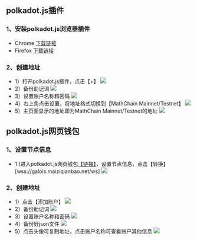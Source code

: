 ## polkadot.js插件

### 1、安装polkadot.js浏览器插件
- Chrome [下载链接](https://chrome.google.com/webstore/detail/polkadot%7Bjs%7D-extension/mopnmbcafieddcagagdcbnhejhlodfdd?hl=en)
- Firefox [下载链接](https://addons.mozilla.org/en-US/firefox/addon/polkadot-js-extension/)

### 2、创建地址
- 1）打开polkadot.js插件，点击【+】
![](/images/tut_create_account/1_1.png)
- 2）备份助记词
![](/images/tut_create_account/1_2.png)
- 3）设置账户名称和密码
![](/images/tut_create_account/1_3.png)
- 4）右上角点击设置，将地址格式切换到【MathChain Mainnet/Testnet】
![](/images/tut_create_account/1_4.png)
- 5）主页面显示的地址即为MathChain Mainnet/Testnet的地址
![](/images/tut_create_account/1_5.png)

## polkadot.js网页钱包

### 1、设置节点信息
- 1 )进入polkadot.js网页钱包[【链接】](https://polkadot.js.org/apps/#/accounts)，设置节点信息，点击【转换】[wss://galois.maiziqianbao.net/ws]
![](/images/tut_create_account/2_1.png)

### 2、创建地址
- 1）点击【添加账户】
![](/images/tut_create_account/2_2.png)
- 2）备份助记词
![](/images/tut_create_account/2_3.png)
- 3）设置账户名称和密码
![](/images/tut_create_account/2_4.png)
- 4）备份好json文件
![](/images/tut_create_account/2_5.png)
- 5）点击头像可复制地址，点击账户名称可查看账户其他信息
![](/images/tut_create_account/2_6.png)